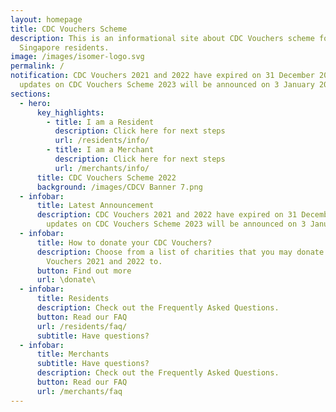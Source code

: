 ```yaml
---
layout: homepage
title: CDC Vouchers Scheme
description: This is an informational site about CDC Vouchers scheme for
  Singapore residents.
image: /images/isomer-logo.svg
permalink: /
notification: CDC Vouchers 2021 and 2022 have expired on 31 December 2022. More
  updates on CDC Vouchers Scheme 2023 will be announced on 3 January 2023.
sections:
  - hero:
      key_highlights:
        - title: I am a Resident
          description: Click here for next steps
          url: /residents/info/
        - title: I am a Merchant
          description: Click here for next steps
          url: /merchants/info/
      title: CDC Vouchers Scheme 2022
      background: /images/CDCV Banner 7.png
  - infobar:
      title: Latest Announcement
      description: CDC Vouchers 2021 and 2022 have expired on 31 December 2022. More
        updates on CDC Vouchers Scheme 2023 will be announced on 3 January 2023.
  - infobar:
      title: How to donate your CDC Vouchers?
      description: Choose from a list of charities that you may donate your CDC
        Vouchers 2021 and 2022 to.
      button: Find out more
      url: \donate\
  - infobar:
      title: Residents
      description: Check out the Frequently Asked Questions.
      button: Read our FAQ
      url: /residents/faq/
      subtitle: Have questions?
  - infobar:
      title: Merchants
      subtitle: Have questions?
      description: Check out the Frequently Asked Questions.
      button: Read our FAQ
      url: /merchants/faq
---
```

